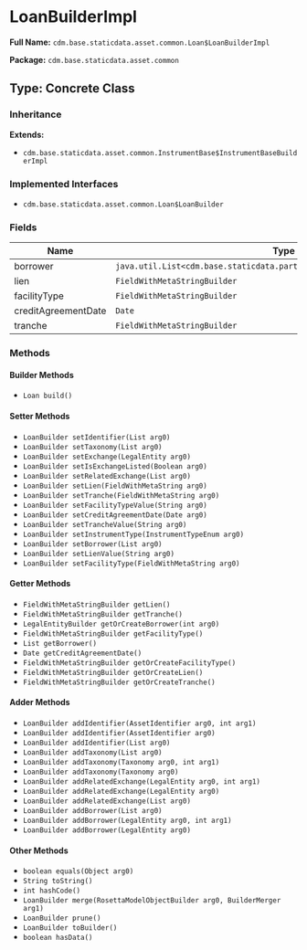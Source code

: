 # LoanBuilderImpl

**Full Name:** `cdm.base.staticdata.asset.common.Loan$LoanBuilderImpl`

**Package:** `cdm.base.staticdata.asset.common`

## Type: Concrete Class

### Inheritance

**Extends:**
- `cdm.base.staticdata.asset.common.InstrumentBase$InstrumentBaseBuilderImpl`

### Implemented Interfaces

- `cdm.base.staticdata.asset.common.Loan$LoanBuilder`

### Fields

| Name | Type | Description |
|------|------|-------------|
| borrower | `java.util.List<cdm.base.staticdata.party.LegalEntity$LegalEntityBuilder>` |  |
| lien | `FieldWithMetaStringBuilder` |  |
| facilityType | `FieldWithMetaStringBuilder` |  |
| creditAgreementDate | `Date` |  |
| tranche | `FieldWithMetaStringBuilder` |  |

### Methods

#### Builder Methods

- `Loan build()`

#### Setter Methods

- `LoanBuilder setIdentifier(List arg0)`
- `LoanBuilder setTaxonomy(List arg0)`
- `LoanBuilder setExchange(LegalEntity arg0)`
- `LoanBuilder setIsExchangeListed(Boolean arg0)`
- `LoanBuilder setRelatedExchange(List arg0)`
- `LoanBuilder setLien(FieldWithMetaString arg0)`
- `LoanBuilder setTranche(FieldWithMetaString arg0)`
- `LoanBuilder setFacilityTypeValue(String arg0)`
- `LoanBuilder setCreditAgreementDate(Date arg0)`
- `LoanBuilder setTrancheValue(String arg0)`
- `LoanBuilder setInstrumentType(InstrumentTypeEnum arg0)`
- `LoanBuilder setBorrower(List arg0)`
- `LoanBuilder setLienValue(String arg0)`
- `LoanBuilder setFacilityType(FieldWithMetaString arg0)`

#### Getter Methods

- `FieldWithMetaStringBuilder getLien()`
- `FieldWithMetaStringBuilder getTranche()`
- `LegalEntityBuilder getOrCreateBorrower(int arg0)`
- `FieldWithMetaStringBuilder getFacilityType()`
- `List getBorrower()`
- `Date getCreditAgreementDate()`
- `FieldWithMetaStringBuilder getOrCreateFacilityType()`
- `FieldWithMetaStringBuilder getOrCreateLien()`
- `FieldWithMetaStringBuilder getOrCreateTranche()`

#### Adder Methods

- `LoanBuilder addIdentifier(AssetIdentifier arg0, int arg1)`
- `LoanBuilder addIdentifier(AssetIdentifier arg0)`
- `LoanBuilder addIdentifier(List arg0)`
- `LoanBuilder addTaxonomy(List arg0)`
- `LoanBuilder addTaxonomy(Taxonomy arg0, int arg1)`
- `LoanBuilder addTaxonomy(Taxonomy arg0)`
- `LoanBuilder addRelatedExchange(LegalEntity arg0, int arg1)`
- `LoanBuilder addRelatedExchange(LegalEntity arg0)`
- `LoanBuilder addRelatedExchange(List arg0)`
- `LoanBuilder addBorrower(List arg0)`
- `LoanBuilder addBorrower(LegalEntity arg0, int arg1)`
- `LoanBuilder addBorrower(LegalEntity arg0)`

#### Other Methods

- `boolean equals(Object arg0)`
- `String toString()`
- `int hashCode()`
- `LoanBuilder merge(RosettaModelObjectBuilder arg0, BuilderMerger arg1)`
- `LoanBuilder prune()`
- `LoanBuilder toBuilder()`
- `boolean hasData()`

